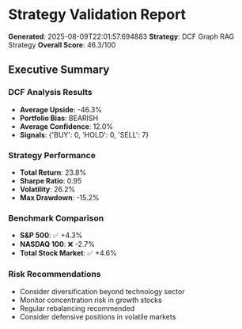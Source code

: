 # Strategy Validation Report

**Generated**: 2025-08-09T22:01:57.694883
**Strategy**: DCF Graph RAG Strategy
**Overall Score**: 46.3/100

## Executive Summary

### DCF Analysis Results
- **Average Upside**: -46.3%
- **Portfolio Bias**: BEARISH
- **Average Confidence**: 12.0%
- **Signals**: {'BUY': 0, 'HOLD': 0, 'SELL': 7}

### Strategy Performance
- **Total Return**: 23.8%
- **Sharpe Ratio**: 0.95
- **Volatility**: 26.2%
- **Max Drawdown**: -15.2%

### Benchmark Comparison
- **S&P 500**: ✅ +4.3%
- **NASDAQ 100**: ❌ -2.7%
- **Total Stock Market**: ✅ +4.6%

### Risk Recommendations
- Consider diversification beyond technology sector
- Monitor concentration risk in growth stocks
- Regular rebalancing recommended
- Consider defensive positions in volatile markets
